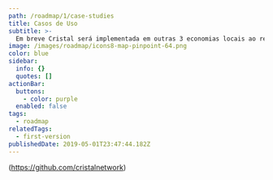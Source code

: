 ```yaml
---
path: /roadmap/1/case-studies
title: Casos de Uso
subtitle: >-
  Em breve Cristal será implementada em outras 3 economias locais ao redor do mundo.
image: /images/roadmap/icons8-map-pinpoint-64.png
color: blue
sidebar:
  info: {}
  quotes: []
actionBar:
  buttons:
    - color: purple
  enabled: false
tags:
  - roadmap
relatedTags:
  - first-version
publishedDate: 2019-05-01T23:47:44.182Z
---
```

(https://github.com/cristalnetwork)